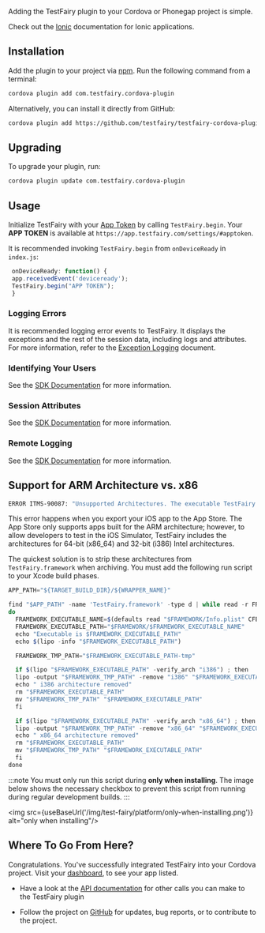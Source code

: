 Adding the TestFairy plugin to your Cordova or Phonegap project is simple.

Check out the [Ionic](/test-fairy/platforms/ionic) documentation for Ionic applications.

## Installation

Add the plugin to your project via [npm](https://www.npmjs.com/package/com.testfairy.cordova-plugin). Run the following command from a terminal:

```bash
cordova plugin add com.testfairy.cordova-plugin
```

Alternatively, you can install it directly from GitHub:

```bash
cordova plugin add https://github.com/testfairy/testfairy-cordova-plugin
```

## Upgrading

To upgrade your plugin, run:

```bash
cordova plugin update com.testfairy.cordova-plugin
```

## Usage

Initialize TestFairy with your [App Token](https://app.testfairy.com/settings/#apptoken) by calling `TestFairy.begin`. Your **APP TOKEN** is available at `https://app.testfairy.com/settings/#apptoken`.

It is recommended invoking `TestFairy.begin` from `onDeviceReady` in `index.js`:

```js
 onDeviceReady: function() {
 app.receivedEvent('deviceready');
 TestFairy.begin("APP TOKEN");
 }
```

### Logging Errors

It is recommended logging error events to TestFairy. It displays the exceptions and the rest of the session data, including logs and attributes. For more information, refer to the [Exception Logging](/test-fairy/sdk/logging#cordova) document.

### Identifying Your Users

See the [SDK Documentation](/test-fairy/sdk/identifying-users#cordova) for more information.

### Session Attributes

See the [SDK Documentation](/test-fairy/sdk/session-attributes#cordova) for more information.

### Remote Logging

See the [SDK Documentation](/test-fairy/sdk/remote-logging#cordova) for more information.

## Support for ARM Architecture vs. x86

```bash
ERROR ITMS-90087: "Unsupported Architectures. The executable TestFairy.framework contains unsupported architectures '[x86_64, i386]'
```

This error happens when you export your iOS app to the App Store. The App Store only supports apps built for the ARM architecture; however, to allow developers to test in the iOS Simulator, TestFairy includes the architectures for 64-bit (x86_64) and 32-bit (i386) Intel architectures.

The quickest solution is to strip these architectures from `TestFairy.framework` when archiving. You must add the following run script to your Xcode build phases.

```js
APP_PATH="${TARGET_BUILD_DIR}/${WRAPPER_NAME}"

find "$APP_PATH" -name 'TestFairy.framework' -type d | while read -r FRAMEWORK
do
  FRAMEWORK_EXECUTABLE_NAME=$(defaults read "$FRAMEWORK/Info.plist" CFBundleExecutable)
  FRAMEWORK_EXECUTABLE_PATH="$FRAMEWORK/$FRAMEWORK_EXECUTABLE_NAME"
  echo "Executable is $FRAMEWORK_EXECUTABLE_PATH"
  echo $(lipo -info "$FRAMEWORK_EXECUTABLE_PATH")

  FRAMEWORK_TMP_PATH="$FRAMEWORK_EXECUTABLE_PATH-tmp"

  if $(lipo "$FRAMEWORK_EXECUTABLE_PATH" -verify_arch "i386") ; then
  lipo -output "$FRAMEWORK_TMP_PATH" -remove "i386" "$FRAMEWORK_EXECUTABLE_PATH"
  echo " i386 architecture removed"
  rm "$FRAMEWORK_EXECUTABLE_PATH"
  mv "$FRAMEWORK_TMP_PATH" "$FRAMEWORK_EXECUTABLE_PATH"
  fi

  if $(lipo "$FRAMEWORK_EXECUTABLE_PATH" -verify_arch "x86_64") ; then
  lipo -output "$FRAMEWORK_TMP_PATH" -remove "x86_64" "$FRAMEWORK_EXECUTABLE_PATH"
  echo " x86_64 architecture removed"
  rm "$FRAMEWORK_EXECUTABLE_PATH"
  mv "$FRAMEWORK_TMP_PATH" "$FRAMEWORK_EXECUTABLE_PATH"
  fi
done
```

:::note
You must only run this script during **only when installing**. The image below shows the necessary checkbox to prevent this script from running during regular development builds.
:::

<img src={useBaseUrl('/img/test-fairy/platform/only-when-installing.png')} alt="only when installing"/>

## Where To Go From Here?

Congratulations. You've successfully integrated TestFairy into your Cordova project. Visit your [dashboard](http://app.testfairy.com/), to see your app listed.

- Have a look at the [API documentation](https://github.com/testfairy/testfairy-cordova-plugin/blob/master/www/testfairy.js) for other calls you can make to the TestFairy plugin

- Follow the project on [GitHub](https://github.com/testfairy/testfairy-cordova-plugin) for updates, bug reports, or to contribute to the project.
